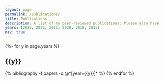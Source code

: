 ```yaml
---
layout: page
permalink: /publications/
title: Publications
description: A list of my peer-reviewed publications. Please also have a look at "Projects" page for ongoing projects and other types of publications.
years: [2023, 2022, 2021, 2020, 2018, 2015]
nav: true
---
```

<!-- _pages/publication.md -->
<div class="publications">

{%- for y in page.years %}
  <h2 class="year">{{y}}</h2>
  {% bibliography -f papers -q @*[year={{y}}]* %}
{% endfor %}

</div>
